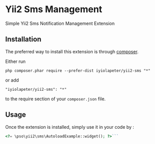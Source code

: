 Yii2 Sms Management
===================
Simple Yii2 Sms Notification Management Extension

Installation
------------

The preferred way to install this extension is through [composer](http://getcomposer.org/download/).

Either run

```
php composer.phar require --prefer-dist iyiolapeter/yii2-sms "*"
```

or add

```
"iyiolapeter/yii2-sms": "*"
```

to the require section of your `composer.json` file.


Usage
-----

Once the extension is installed, simply use it in your code by  :

```php
<?= \pso\yii2\sms\AutoloadExample::widget(); ?>```